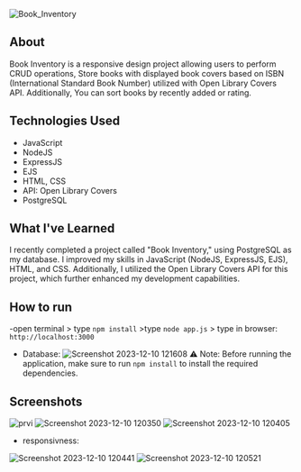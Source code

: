 ![Book_Inventory](https://github.com/EldarGljiva/Book-inventory/assets/116194253/969c4bf3-e135-4e82-8149-c00bdef4fa65)
## About

Book Inventory is a responsive design project allowing users to perform CRUD operations, Store books with displayed book covers based on ISBN (International Standard Book Number) utilized with Open Library Covers API. Additionally, You can sort books by recently added or rating.

## Technologies Used

- JavaScript
- NodeJS
- ExpressJS
- EJS
- HTML, CSS
- API: Open Library Covers
- PostgreSQL

## What I've Learned

I recently completed a project called "Book Inventory," using PostgreSQL as my database. I improved my skills in JavaScript (NodeJS, ExpressJS, EJS), HTML, and CSS. Additionally, I utilized the Open Library Covers API for this project, which further enhanced my development capabilities.

## How to run

-open terminal > type `npm install` >type `node app.js` > type in browser: `http://localhost:3000`
- Database:
![Screenshot 2023-12-10 121608](https://github.com/EldarGljiva/Book-inventory/assets/116194253/8771ab81-230b-4adf-af0a-4233fb5c8b0a)
⚠️ Note: Before running the application, make sure to run `npm install` to install the required dependencies.

## Screenshots
![prvi](https://github.com/EldarGljiva/EldarGljiva/assets/116194253/3e43aecc-4cfa-494b-ba76-b1f973fa6c46)
![Screenshot 2023-12-10 120350](https://github.com/EldarGljiva/Book-inventory/assets/116194253/94048a90-2a55-444c-baba-a5140b34fa29)
![Screenshot 2023-12-10 120405](https://github.com/EldarGljiva/Book-inventory/assets/116194253/c08f51d0-02c3-4d1e-8448-0e7c162ed75b)
- responsivness:

![Screenshot 2023-12-10 120441](https://github.com/EldarGljiva/Book-inventory/assets/116194253/7ead2c30-2545-4e45-a8ca-6c4adfe42a13)
![Screenshot 2023-12-10 120521](https://github.com/EldarGljiva/Book-inventory/assets/116194253/35bc4154-8504-4379-824f-27cd1dec5d40)




